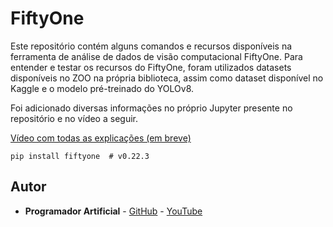# FiftyOne
Este repositório contém alguns comandos e recursos disponíveis na ferramenta de análise de dados de visão computacional FiftyOne. Para entender e testar os recursos do FiftyOne, foram utilizados datasets disponíveis no ZOO na própria biblioteca, assim como dataset disponível no Kaggle e o modelo pré-treinado do YOLOv8.

Foi adicionado diversas informações no próprio Jupyter presente no repositório e no vídeo a seguir.

[Vídeo com todas as explicações (em breve)]()

```
pip install fiftyone  # v0.22.3
```

## Autor
* **Programador Artificial** - [GitHub](https://github.com/ProgramadorArtificial) - [YouTube](https://www.youtube.com/@ProgramadorArtificial)